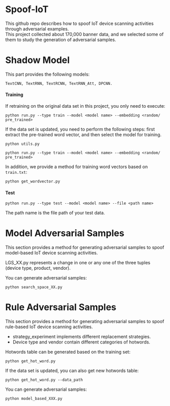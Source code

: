 # Spoof-IoT
This github repo describes how to spoof IoT device scanning activities through adversarial examples.   
This project collected about 170,000 banner data, and we selected some of them to study the generation of adversarial samples.
# Shadow Model

This part provides the following models: 
```
TextCNN, TextRNN, TextRCNN, TextRNN_Att, DPCNN.
```
#### Training
If retraining on the original data set in this project, you only need to execute:
```
python run.py --type train --model <model name> --embedding <random/ pre_trained>
```
If the data set is updated, you need to perform the following steps: 
first extract the pre-trained word vector, and then select the model for training.
```
python utils.py
```
```
python run.py --type train --model <model name> --embedding <random/ pre_trained>
```
In addition, we provide a method for training word vectors based on ```train.txt```:
```
python get_wordvector.py
```
#### Test
```
python run.py --type test --model <model name> --file <path name>
```
The path name is the file path of your test data.
# Model Adversarial Samples
This section provides a method for generating adversarial samples to spoof model-based IoT device scanning activities.  
  
LGS_XX.py represents a change in one or any one of the three tuples (device type, product, vendor).  

You can generate adversarial samples:
```
python search_space_XX.py
```
# Rule Adversarial Samples
This section provides a method for generating adversarial samples to spoof rule-based IoT device scanning activities.  
* strategy_experiment implements different replacement strategies.  
* Device type and vendor contain different categories of hotwords.
  
Hotwords table can be generated based on the training set:
```
python get_hot_word.py
```
If the data set is updated, you can also get new hotwords table: 

```
python get_hot_word.py --data_path
```
You can generate adversarial samples:
```
python model_based_XXX.py
```
